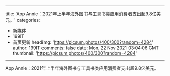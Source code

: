 
---
title: 'App Annie：2021年上半年海外图书与工具书类应用消费者支出超9.8亿美元。'
categories: 
 - 新媒体
 - 199IT
 - 首页更新
headimg: 'https://picsum.photos/400/300?random=4284'
author: 199IT
comments: false
date: Mon, 22 Nov 2021 03:04:06 GMT
thumbnail: 'https://picsum.photos/400/300?random=4284'
---

<div>   
App Annie：2021年上半年海外图书与工具书类应用消费者支出超9.8亿美元。  
</div>
            